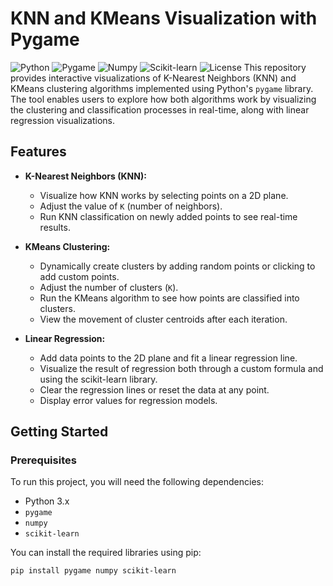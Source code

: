 # KNN and KMeans Visualization with Pygame
![Python](https://img.shields.io/badge/Python-3.x-blue?style=for-the-badge&logo=python)
![Pygame](https://img.shields.io/badge/Library-Pygame-green?style=for-the-badge&logo=pygame)
![Numpy](https://img.shields.io/badge/Library-Numpy-013243?style=for-the-badge&logo=numpy)
![Scikit-learn](https://img.shields.io/badge/Library-Scikit--learn-orange?style=for-the-badge&logo=scikit-learn)
![License](https://img.shields.io/badge/License-MIT-brightgreen?style=for-the-badge)
This repository provides interactive visualizations of K-Nearest Neighbors (KNN) and KMeans clustering algorithms implemented using Python's `pygame` library. The tool enables users to explore how both algorithms work by visualizing the clustering and classification processes in real-time, along with linear regression visualizations.

## Features

- **K-Nearest Neighbors (KNN):**
  - Visualize how KNN works by selecting points on a 2D plane.
  - Adjust the value of `K` (number of neighbors).
  - Run KNN classification on newly added points to see real-time results.
  
- **KMeans Clustering:**
  - Dynamically create clusters by adding random points or clicking to add custom points.
  - Adjust the number of clusters (`K`).
  - Run the KMeans algorithm to see how points are classified into clusters.
  - View the movement of cluster centroids after each iteration.

- **Linear Regression:**
  - Add data points to the 2D plane and fit a linear regression line.
  - Visualize the result of regression both through a custom formula and using the scikit-learn library.
  - Clear the regression lines or reset the data at any point.
  - Display error values for regression models.

## Getting Started

### Prerequisites

To run this project, you will need the following dependencies:

- Python 3.x
- `pygame`
- `numpy`
- `scikit-learn`

You can install the required libraries using pip:

```bash
pip install pygame numpy scikit-learn
